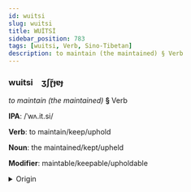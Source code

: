 ```yaml
---
id: wuitsi
slug: wuitsi
title: WUİTSİ
sidebar_position: 783
tags: [wuitsi, Verb, Sino-Tibetan]
description: to maintain (the maintained) § Verb
---
```


### wuitsi&emsp;<span kind="abugida">ʒʃɽ̆ɟɐɟ</span>

*to maintain (the maintained)* **§** Verb

**IPA**: /ˈwʌ.it.si/

**Verb**: to maintain/keep/uphold

**Noun**: the maintained/kept/upheld

**Modifier**: maintable/keepable/upholdable

<details>
    <summary>Origin</summary>
    Cantonese 維持 wai4 ci4 /wɐi̯.tsʰiː/<br/>
    <em>Sino-Tibetan Language Family</em>
</details>